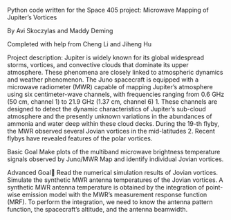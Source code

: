 Python code written for the Space 405 project: Microwave Mapping of Jupiter’s Vortices

By Avi Skoczylas and Maddy Deming

Completed with help from Cheng Li and Jiheng Hu


Project description:
Jupiter is widely known for its global widespread storms, vortices, and convective clouds that dominate its upper atmosphere. 
These phenomena are closely linked to atmospheric dynamics and weather phenomenon. 
The Juno spacecraft is equipped with a microwave radiometer (MWR) capable of mapping Jupiter’s atmosphere using six centimeter-wave channels,
with frequencies ranging from 0.6 GHz (50 cm, channel 1) to 21.9 GHz (1.37 cm, channel 6) 1. These channels are designed to detect the dynamic 
characteristics of Jupiter’s sub-cloud atmosphere and the presently unknown variations in the abundances of ammonia and water deep within these 
cloud decks. During the 19-th flyby, the MWR observed several Jovian vortices in the mid-latitudes 2. Recent flybys have revealed features of the polar vortices.

Basic Goal
Make plots of the multiband microwave brightness temperature signals observed by Juno/MWR
Map and identify individual Jovian vortices.

Advanced Goal
Read the numerical simulation results of Jovian vortices.
Simulate the synthetic MWR antenna temperatures of the Jovian vortices.
A synthetic MWR antenna temperature is obtained by the integration of point-wise emission model with the MWR’s measurement response function (MRF). 
To perform the integration, we need to know the antenna pattern function, the spacecraft’s altitude, and the antenna beamwidth.


